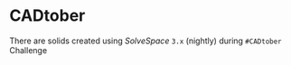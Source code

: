 # CADtober

There are solids created using *SolveSpace* `3.x` (nightly) during `#CADtober` Challenge
